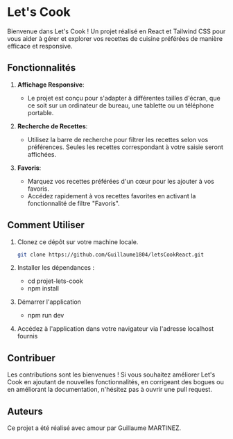 # Let's Cook

Bienvenue dans Let's Cook ! Un projet réalisé en React et Tailwind CSS pour vous aider à gérer et explorer vos recettes de cuisine préférées de manière efficace et responsive.

## Fonctionnalités

1. **Affichage Responsive**:
   - Le projet est conçu pour s'adapter à différentes tailles d'écran, que ce soit sur un ordinateur de bureau, une tablette ou un téléphone portable.

2. **Recherche de Recettes**:
   - Utilisez la barre de recherche pour filtrer les recettes selon vos préférences. Seules les recettes correspondant à votre saisie seront affichées.

3. **Favoris**:
   - Marquez vos recettes préférées d'un cœur pour les ajouter à vos favoris.
   - Accédez rapidement à vos recettes favorites en activant la fonctionnalité de filtre "Favoris".

## Comment Utiliser

1. Clonez ce dépôt sur votre machine locale.

   ```bash
   git clone https://github.com/Guillaume1804/letsCookReact.git

2. Installer les dépendances : 
    - cd projet-lets-cook
    - npm install

3. Démarrer l'application
    - npm run dev

4. Accédez à l'application dans votre navigateur via l'adresse localhost fournis


## Contribuer

Les contributions sont les bienvenues ! Si vous souhaitez améliorer Let's Cook en ajoutant de nouvelles fonctionnalités, en corrigeant des bogues ou en améliorant la documentation, n'hésitez pas à ouvrir une pull request.

## Auteurs

Ce projet a été réalisé avec amour par Guillaume MARTINEZ.